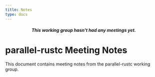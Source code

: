 ```yaml
---
title: Notes
type: docs
---
```

#### *<p align="center">This working group hasn't had any meetings yet.</p>*

# parallel-rustc Meeting Notes
This document contains meeting notes from the parallel-rustc working group.
